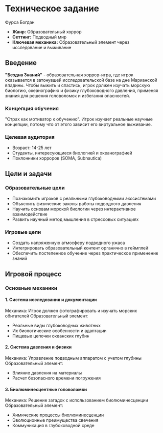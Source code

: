 # Техническое задание
Фурса Богдан
- **Жанр:** Образовательный хоррор
- **Сеттинг:** Подводный мир
- **Ключевая механика:** Образовательный элемент через исследование и выживание

## Введение

**"Бездна Знаний"** - образовательная хоррор-игра, где игрок оказывается в затонувшей исследовательской базе на дне Марианской впадины. Чтобы выжить и спастись, игрок должен изучать морскую биологию, океанографию и физику глубоководного давления, применяя знания для решения головоломок и избегания опасностей.

### Концепция обучения
"Страх как мотиватор к обучению". Игрок изучает реальные научные концепции, потому что от этого зависит его виртуальное выживание.

### Целевая аудитория
- Возраст: 14-25 лет
- Студенты, интересующиеся биологией и океанографией
- Поклонники хорроров (SOMA, Subnautica)

## Цели и задачи

### Образовательные цели
- Познакомить игроков с реальными глубоководными экосистемами
- Объяснить физические законы работы подводного давления
- Научить основам морской биологии через интерактивное взаимодействие
- Развить научный метод мышления в стрессовых ситуациях

### Игровые цели
- Создать напряженную атмосферу подводного ужаса
- Интегрировать образовательный контент органично в геймплей
- Обеспечить постепенное обучение через практическое применение знаний

## Игровой процесс

### Основные механики

#### 1. Система исследования и документации
Механика: Игрок должен фотографировать и изучать морских обитателей
Образовательный элемент:
- Реальные виды глубоководных животных
- Их биологические особенности и адаптации
- Пищевые цепочки океанских глубин
  
#### 2. Система давления и физики
Механика: Управление подводным аппаратом с учетом глубины
Образовательный элемент:
- Влияние давления на материалы
- Расчет безопасного времени погружения

#### 3. Биолюминесцентные головоломки
Механика: Решение загадок с использованием биолюминесценции
Образовательный элемент:
- Химические процессы биолюминесценции
- Эволюционные преимущества свечения
- Коммуникация в глубоководной среде
